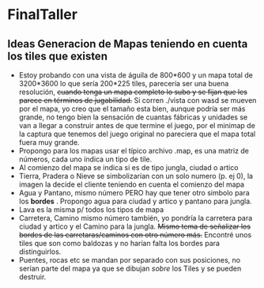 # FinalTaller


## Ideas Generacion de Mapas teniendo en cuenta los tiles que existen ##
* Estoy probando con una vista de águila de 800\*600 y un mapa total de 3200\*3600 lo que sería 200\*225 tiles, parecería ser una buena resolución, ~~cuando tenga un mapa completo lo subo y se fijan que les parece en términos de jugabilidad.~~ Si corren ./vista con wasd se mueven por el mapa, yo creo  que el tamaño esta bien, aunque podría ser más grande, no tengo bien la sensación de cuantas fábricas y unidades se van a llegar a construir antes de que termine el juego, por el minimap de la captura que tenemos del juego original no pareciera que el mapa total fuera muy grande.
* Propongo para los mapas usar el típico archivo .map, es una matriz de números, cada uno índica un tipo de tile.
* Al comienzo del mapa se indica si es de tipo jungla, ciudad o artico
* Tierra, Pradera o Nieve se simbolizarían con un solo numero (p. ej 0), la imagen la decide el cliente teniendo en cuenta el comienzo del mapa
* Agua y Pantano, mismo número PERO hay que tener otro simbolo para los __bordes__ . Propongo agua para ciudad y artico y pantano para jungla.
* Lava es la misma p/ todos los tipos de mapa
* Carretera, Camino mismo número también, yo pondría la carretera para ciudad y artico y el Camino para la jungla. ~~Mismo tema de señalizar los bordes de las carretaras/caminos con otro número más.~~ Encontré unos tiles que son como baldozas y no harían falta los bordes para distinguirlos.
* Puentes, rocas etc se mandan por separado con sus posiciones, no serían parte del mapa ya que se dibujan *sobre* los Tiles y se pueden destruir.
